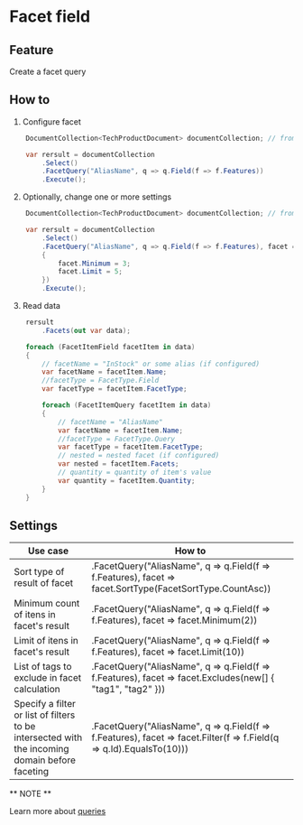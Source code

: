 # Facet field

## Feature

Create a facet query

## How to

1.  Configure facet

```csharp
	DocumentCollection<TechProductDocument> documentCollection; // from DI

    var rersult = documentCollection
        .Select()
        .FacetQuery("AliasName", q => q.Field(f => f.Features))
		.Execute();
```

2.  Optionally, change one or more settings

```csharp
	DocumentCollection<TechProductDocument> documentCollection; // from DI

    var rersult = documentCollection
        .Select()
        .FacetQuery("AliasName", q => q.Field(f => f.Features), facet =>
        {
            facet.Minimum = 3;
            facet.Limit = 5;
        })
		.Execute();
```

3.  Read data

```csharp
	rersult
		.Facets(out var data);

    foreach (FacetItemField facetItem in data)
    {
        // facetName = "InStock" or some alias (if configured)
        var facetName = facetItem.Name;
        //facetType = FacetType.Field
        var facetType = facetItem.FacetType;

        foreach (FacetItemQuery facetItem in data)
        {
            // facetName = "AliasName"
            var facetName = facetItem.Name;
            //facetType = FacetType.Query
            var facetType = facetItem.FacetType;
            // nested = nested facet (if configured)
            var nested = facetItem.Facets;
            // quantity = quantity of item's value
            var quantity = facetItem.Quantity;
        }
    }
```

## Settings

| Use case                                                                                       | How to                                                                                                               |
| ---------------------------------------------------------------------------------------------- | -------------------------------------------------------------------------------------------------------------------- |
| Sort type of result of facet                                                                   | .FacetQuery("AliasName", q => q.Field(f => f.Features), facet => facet.SortType(FacetSortType.CountAsc))             |
| Minimum count of itens in facet's result                                                       | .FacetQuery("AliasName", q => q.Field(f => f.Features), facet => facet.Minimum(2))                                   |
| Limit of itens in facet's result                                                               | .FacetQuery("AliasName", q => q.Field(f => f.Features), facet => facet.Limit(10))                                    |
| List of tags to exclude in facet calculation                                                   | .FacetQuery("AliasName", q => q.Field(f => f.Features), facet => facet.Excludes(new\[] { "tag1", "tag2" }))          |
| Specify a filter or list of filters to be intersected with the incoming domain before faceting | .FacetQuery("AliasName", q => q.Field(f => f.Features), facet => facet.Filter(f => f.Field(q => q.Id).EqualsTo(10))) |

** NOTE **

Learn more about [queries](http://solr-express.readthedocs.io/en/stable/tutorials/basic-features/queries)
